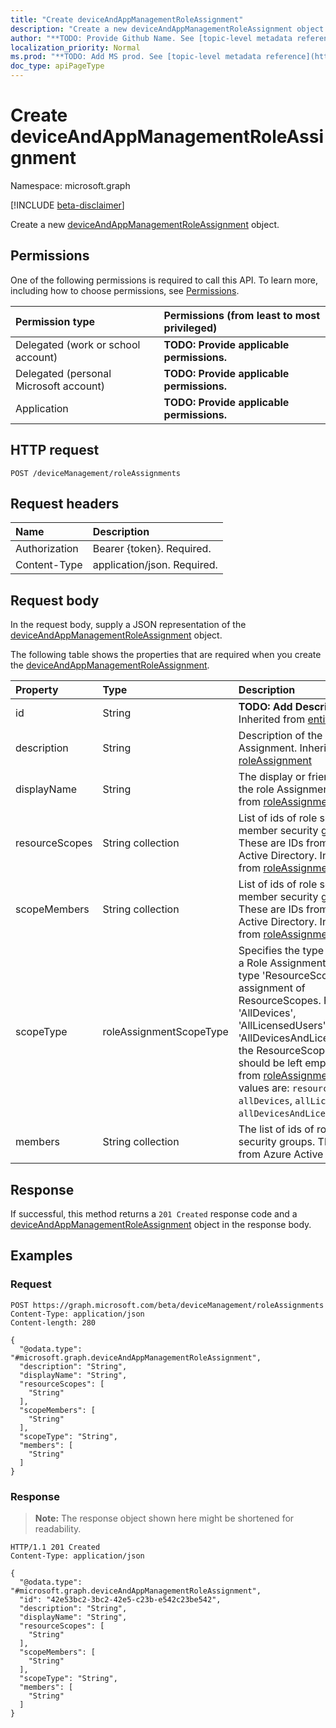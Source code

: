 ```yaml
---
title: "Create deviceAndAppManagementRoleAssignment"
description: "Create a new deviceAndAppManagementRoleAssignment object."
author: "**TODO: Provide Github Name. See [topic-level metadata reference](https://msgo.azurewebsites.net/add/document/guidelines/metadata.html#topic-level-metadata)**"
localization_priority: Normal
ms.prod: "**TODO: Add MS prod. See [topic-level metadata reference](https://msgo.azurewebsites.net/add/document/guidelines/metadata.html#topic-level-metadata)**"
doc_type: apiPageType
---
```


# Create deviceAndAppManagementRoleAssignment
Namespace: microsoft.graph

[!INCLUDE [beta-disclaimer](../../includes/beta-disclaimer.md)]

Create a new [deviceAndAppManagementRoleAssignment](../resources/deviceandappmanagementroleassignment.md) object.

## Permissions
One of the following permissions is required to call this API. To learn more, including how to choose permissions, see [Permissions](/graph/permissions-reference).

|Permission type|Permissions (from least to most privileged)|
|:---|:---|
|Delegated (work or school account)|**TODO: Provide applicable permissions.**|
|Delegated (personal Microsoft account)|**TODO: Provide applicable permissions.**|
|Application|**TODO: Provide applicable permissions.**|

## HTTP request

<!-- {
  "blockType": "ignored"
}
-->
``` http
POST /deviceManagement/roleAssignments
```

## Request headers
|Name|Description|
|:---|:---|
|Authorization|Bearer {token}. Required.|
|Content-Type|application/json. Required.|

## Request body
In the request body, supply a JSON representation of the [deviceAndAppManagementRoleAssignment](../resources/deviceandappmanagementroleassignment.md) object.

The following table shows the properties that are required when you create the [deviceAndAppManagementRoleAssignment](../resources/deviceandappmanagementroleassignment.md).

|Property|Type|Description|
|:---|:---|:---|
|id|String|**TODO: Add Description** Inherited from [entity](../resources/entity.md)|
|description|String|Description of the Role Assignment. Inherited from [roleAssignment](../resources/roleassignment.md)|
|displayName|String|The display or friendly name of the role Assignment. Inherited from [roleAssignment](../resources/roleassignment.md)|
|resourceScopes|String collection|List of ids of role scope member security groups. These are IDs from Azure Active Directory. Inherited from [roleAssignment](../resources/roleassignment.md)|
|scopeMembers|String collection|List of ids of role scope member security groups. These are IDs from Azure Active Directory. Inherited from [roleAssignment](../resources/roleassignment.md)|
|scopeType|roleAssignmentScopeType|Specifies the type of scope for a Role Assignment. Default type 'ResourceScope' allows assignment of ResourceScopes. For 'AllDevices', 'AllLicensedUsers', and 'AllDevicesAndLicensedUsers', the ResourceScopes property should be left empty. Inherited from [roleAssignment](../resources/roleassignment.md). Possible values are: `resourceScope`, `allDevices`, `allLicensedUsers`, `allDevicesAndLicensedUsers`.|
|members|String collection|The list of ids of role member security groups. These are IDs from Azure Active Directory.|



## Response

If successful, this method returns a `201 Created` response code and a [deviceAndAppManagementRoleAssignment](../resources/deviceandappmanagementroleassignment.md) object in the response body.

## Examples

### Request
<!-- {
  "blockType": "request",
  "name": "create_deviceandappmanagementroleassignment_from_"
}
-->
``` http
POST https://graph.microsoft.com/beta/deviceManagement/roleAssignments
Content-Type: application/json
Content-length: 280

{
  "@odata.type": "#microsoft.graph.deviceAndAppManagementRoleAssignment",
  "description": "String",
  "displayName": "String",
  "resourceScopes": [
    "String"
  ],
  "scopeMembers": [
    "String"
  ],
  "scopeType": "String",
  "members": [
    "String"
  ]
}
```


### Response
>**Note:** The response object shown here might be shortened for readability.
<!-- {
  "blockType": "response",
  "truncated": true,
  "@odata.type": "microsoft.graph.deviceAndAppManagementRoleAssignment"
}
-->
``` http
HTTP/1.1 201 Created
Content-Type: application/json

{
  "@odata.type": "#microsoft.graph.deviceAndAppManagementRoleAssignment",
  "id": "42e53bc2-3bc2-42e5-c23b-e542c23be542",
  "description": "String",
  "displayName": "String",
  "resourceScopes": [
    "String"
  ],
  "scopeMembers": [
    "String"
  ],
  "scopeType": "String",
  "members": [
    "String"
  ]
}
```

